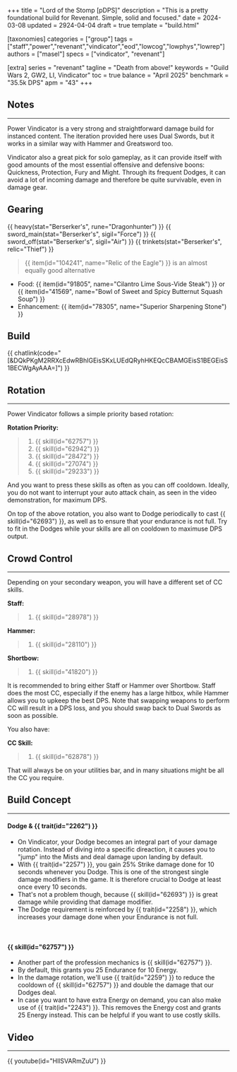 +++
title = "Lord of the Stomp [pDPS]"
description = "This is a pretty foundational build for Revenant. Simple, solid and focused."
date = 2024-03-08
updated = 2924-04-04
draft = true
template = "build.html"

[taxonomies]
categories = ["group"]
tags = ["staff","power","revenant","vindicator","eod","lowcog","lowphys","lowrep"]
authors = ["masel"]
specs = ["vindicator", "revenant"]

[extra]
series = "revenant"
tagline = "Death from above!"
keywords = "Guild Wars 2, GW2, LI, Vindicator"
toc = true
balance = "April 2025"
benchmark = "35.5k DPS"
apm = "43"
+++

## Notes

---

Power Vindicator is a very strong and straightforward damage build for instanced content. The iteration provided here uses Dual Swords, but it works in a similar way with Hammer and Greatsword too.

Vindicator also a great pick for solo gameplay, as it can provide itself with good amounts of the most essential offensive and defensive boons: Quickness, Protection, Fury and Might. Through its frequent Dodges, it can avoid a lot of incoming damage and therefore be quite survivable, even in damage gear.

## Gearing

{{ heavy(stat="Berserker's", rune="Dragonhunter") }}
{{ sword_main(stat="Berserker's", sigil="Force") }}
{{ sword_off(stat="Berserker's", sigil="Air") }}
{{ trinkets(stat="Berserker's", relic="Thief") }}

> {{ item(id="104241", name="Relic of the Eagle") }} is an almost equally good alternative

- Food: {{ item(id="91805", name="Cilantro Lime Sous-Vide Steak") }} or {{ item(id="41569", name="Bowl of Sweet and Spicy Butternut Squash Soup") }}
- Enhancement: {{ item(id="78305", name="Superior Sharpening Stone") }}

## Build

{{ chatlink(code="[&DQkPKgM2RRXcEdwRBhIGEisSKxLUEdQRyhHKEQcCBAMGEisS1BEGEisS1BECWgAyAAA=]") }}

## Rotation

---

Power Vindicator follows a simple priority based rotation:

**Rotation Priority:**
> 1. {{ skill(id="62757") }}
> 2. {{ skill(id="62942") }}
> 3. {{ skill(id="28472") }}
> 4. {{ skill(id="27074") }}
> 5. {{ skill(id="29233") }}

And you want to press these skills as often as you can off cooldown. Ideally, you do not want to interrupt your auto attack chain, as seen in the video demonstration, for maximum DPS.

On top of the above rotation, you also want to Dodge periodically to cast {{ skill(id="62693") }}, as well as to ensure that your endurance is not full. Try to fit in the Dodges while your skills are all on cooldown to maximuse DPS output.

## Crowd Control

---

Depending on your secondary weapon, you will have a different set of CC skills.

**Staff:**
> 1. {{ skill(id="28978") }}

**Hammer:**
> 1. {{ skill(id="28110") }}

**Shortbow:**
> 1. {{ skill(id="41820") }}

It is recommended to bring either Staff or Hammer over Shortbow. Staff does the most CC, especially if the enemy has a large hitbox, while Hammer allows you to upkeep the best DPS. Note that swapping weapons to perform CC will result in a DPS loss, and you should swap back to Dual Swords as soon as possible.

You also have:

**CC Skill:**
> 1. {{ skill(id="62878") }}

That will always be on your utilities bar, and in many situations might be all the CC you require.

## Build Concept

---

#### Dodge & {{ trait(id="2262") }}

- On Vindicator, your Dodge becomes an integral part of your damage rotation. Instead of diving into a specific direaction, it causes you to "jump" into the Mists and deal damage upon landing by default.
- With {{ trait(id="2257") }}, you gain 25% Strike damage done for 10 seconds whenever you Dodge. This is one of the strongest single damage modifiers in the game. It is therefore crucial to Dodge at least once every 10 seconds.
- That's not a problem though, because {{ skill(id="62693") }} is great damage while providing that damage modifier.
- The Dodge requirement is reinforced by {{ trait(id="2258") }}, which increases your damage done when your Endurance is not full.

<div style=‘clear:both;’>&nbsp;</div>

#### {{ skill(id="62757") }}

- Another part of the profession mechanics is {{ skill(id="62757") }}.
- By default, this grants you 25 Endurance for 10 Energy.
- In the damage rotation, we'll use {{ trait(id="2259") }} to reduce the cooldown of {{ skill(id="62757") }} and double the damage that our Dodges deal.
- In case you want to have extra Energy on demand, you can also make use of {{ trait(id="2243") }}. This removes the Energy cost and grants 25 Energy instead. This can be helpful if you want to use costly skills.

## Video

---

{{ youtube(id="HllSVARmZuU") }}
